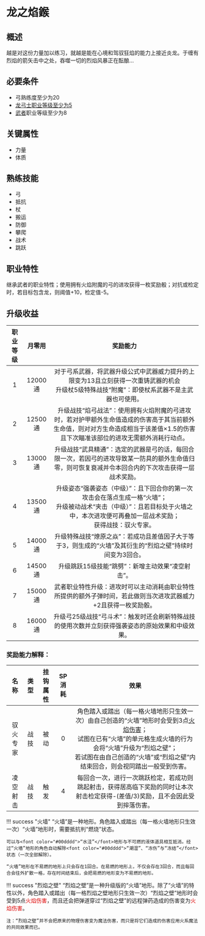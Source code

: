 # 龙之焰鍭

## 概述

越是对这份力量加以练习，就越是能在心境和驾驭狂焰的能力上接近炎龙。于缠有烈焰的箭矢击中之处，吞噬一切的烈焰风暴正在酝酿…

## 必要条件

* 弓熟练度至少为20
* <a href="../dragon_shielder" target="_blank">龙弓士职业等级至少为5
* <a href="../../../basicJob/Warrior" target="_blank">武者</a>职业等级至少为8

## 关键属性

* 力量
* 体质

## 熟练技能

* 弓
* 抵抗
* 杖
* 搬运
* 防御
* 攀爬
* 战术
* 跳跃
  
## 职业特性

继承武者的职业特性；使用拥有火焰附魔的弓的进攻获得一枚奖励骰；对抗或检定时，若目标包含龙，则阈值+10，检定值-5。

## 升级收益

职业等级|月零用|奖励能力
:--:|:--:|:--:
1|12000通|对于弓系武器，将武器升级公式中武器威力提升的上限变为13且立刻获得一次重铸武器的机会<br>升级杖5级特殊战技“附魔”：即使杖系武器不是主武器也可使用。
2|12500通|升级战技“焰弓战法”：使用拥有火焰附魔的弓进攻时，若对护甲额外生命值造成的伤害高于其当前额外生命值，则对对方生命造成相当于该差值×1.5的伤害且下次瞄准该部位的进攻无需额外消耗行动点。
3|13000通|升级战技“武具精通”：选定的武器是弓的话，每回合限一次，若因弓的进攻导致某一防具的额外生命值归零，则可恢复衰减并令本回合内的下次攻击获得一层战术奖励。
4|13500通|升级姿态“强袭姿态（中级）”：且下回合你的第一次攻击会在落点生成一格“火墙”；<br>升级被动战术“夹击（中级）”：且若目标处于火墙之中，本次进攻便可再叠加一层战术奖励；<br>获得战技：驭火专家。
5|14000通|升级特殊战技“燎原之焱”：若成功且差值因子大于等于3，则生成的“火墙”及其衍生的“烈焰之壁”持续时间变为3回合。
6|14500通|升级跳跃15级技能“跳劈”：新增主动效果“凌空射击”。
7|15000通|武者职业特性升级：进攻时可以主动消耗由职业特性所提供的额外子弹时间，若此做则当次进攻武器威力+2且获得一枚奖励骰。
8|16000通|升级弓25级战技“弓斗术”：触发时还会刷新特殊战技的使用次数并立刻获得强袭姿态的原始效果和中级效果。

### 奖励能力解释：

名称|类型|挂钩属性|SP消耗|效果
:--:|:--:|:--:|:--:|:--:
驭火专家|战技|被动|0|角色踏入或踏出（每一格火墙地形只生效一次）由自己创造的“火墙”地形时会受到3点<a href="../../magic/elemental/fire" target="_blank">火焰伤害</a>；<br>试图在已有“火墙”的单元格生成火墙的行为会将“火墙”升级为“烈焰之壁”；<br>若试图在由自己创造的“火墙”或“烈焰之壁”内结束回合，则会视同踏出一般受到伤害。
凌空射击|战技|触发|4|每回合一次，进行一次跳跃检定，若成功则跳起射击，获得居高临下奖励的同时让本次射击检定获得-(差值/3)奖励，且不会因此受到摔落伤害。

!!! success "火墙"
    “火墙”是一种地形。角色踏入或踏出（每一格火墙地形只生效一次）“火墙”地形时，需要抵抗判“燃烧”状态。

    可以与<font color="#00dddd">“水洼”</font>地形与不可燃的液体道具相互抵消。经过“火墙”地形的角色自动解除<font color="#00dddd">“潮湿”、“冻伤”与“冻结”</font>状态（一次全部解除）。

    “火墙”地形在不易燃的地形上只会存在1回合。在易燃的地形上，不仅会存在3回合，而且每回合会往外扩散一格，存在时间结束后，会把易燃的地形变为不易燃的地形。

!!! success "烈焰之壁"
    “烈焰之壁”是一种升级版的“火墙”地形。除了“火墙”的特性以外，角色踏入或踏出（每一格烈焰之壁地形只生效一次）“烈焰之壁”地形时会受到5点<font color="#dd0000">火焰伤害</font>，而且还会把弹道穿过“烈焰之壁”的远程弹药造成的伤害变为<font color="#dd0000">火焰伤害</font>。

    注：“烈焰之壁”并不会把原来的物理伤害变为魔法伤害，而只是将它们造成的伤害应用火系魔法的共同效果而已。